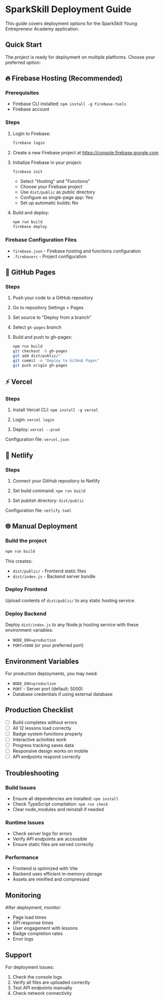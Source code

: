 # SparkSkill Deployment Guide

This guide covers deployment options for the SparkSkill Young Entrepreneur Academy application.

## Quick Start

The project is ready for deployment on multiple platforms. Choose your preferred option:

## 🔥 Firebase Hosting (Recommended)

### Prerequisites
- Firebase CLI installed: `npm install -g firebase-tools`
- Firebase account

### Steps
1. Login to Firebase:
   ```bash
   firebase login
   ```

2. Create a new Firebase project at https://console.firebase.google.com

3. Initialize Firebase in your project:
   ```bash
   firebase init
   ```
   - Select "Hosting" and "Functions"
   - Choose your Firebase project
   - Use `dist/public` as public directory
   - Configure as single-page app: Yes
   - Set up automatic builds: No

4. Build and deploy:
   ```bash
   npm run build
   firebase deploy
   ```

### Firebase Configuration Files
- `firebase.json` - Firebase hosting and functions configuration
- `.firebaserc` - Project configuration

## 🐙 GitHub Pages

### Steps
1. Push your code to a GitHub repository

2. Go to repository Settings > Pages

3. Set source to "Deploy from a branch"

4. Select `gh-pages` branch

5. Build and push to gh-pages:
   ```bash
   npm run build
   git checkout -b gh-pages
   git add dist/public/*
   git commit -m "Deploy to GitHub Pages"
   git push origin gh-pages
   ```

## ⚡ Vercel

### Steps
1. Install Vercel CLI: `npm install -g vercel`

2. Login: `vercel login`

3. Deploy: `vercel --prod`

Configuration file: `vercel.json`

## 🎯 Netlify

### Steps
1. Connect your GitHub repository to Netlify

2. Set build command: `npm run build`

3. Set publish directory: `dist/public`

Configuration file: `netlify.toml`

## 🌐 Manual Deployment

### Build the project
```bash
npm run build
```

This creates:
- `dist/public/` - Frontend static files
- `dist/index.js` - Backend server bundle

### Deploy Frontend
Upload contents of `dist/public/` to any static hosting service.

### Deploy Backend
Deploy `dist/index.js` to any Node.js hosting service with these environment variables:
- `NODE_ENV=production`
- `PORT=5000` (or your preferred port)

## Environment Variables

For production deployments, you may need:
- `NODE_ENV=production`
- `PORT` - Server port (default: 5000)
- Database credentials if using external database

## Production Checklist

- [ ] Build completes without errors
- [ ] All 12 lessons load correctly
- [ ] Badge system functions properly
- [ ] Interactive activities work
- [ ] Progress tracking saves data
- [ ] Responsive design works on mobile
- [ ] API endpoints respond correctly

## Troubleshooting

### Build Issues
- Ensure all dependencies are installed: `npm install`
- Check TypeScript compilation: `npm run check`
- Clear node_modules and reinstall if needed

### Runtime Issues
- Check server logs for errors
- Verify API endpoints are accessible
- Ensure static files are served correctly

### Performance
- Frontend is optimized with Vite
- Backend uses efficient in-memory storage
- Assets are minified and compressed

## Monitoring

After deployment, monitor:
- Page load times
- API response times
- User engagement with lessons
- Badge completion rates
- Error logs

## Support

For deployment issues:
1. Check the console logs
2. Verify all files are uploaded correctly
3. Test API endpoints manually
4. Check network connectivity